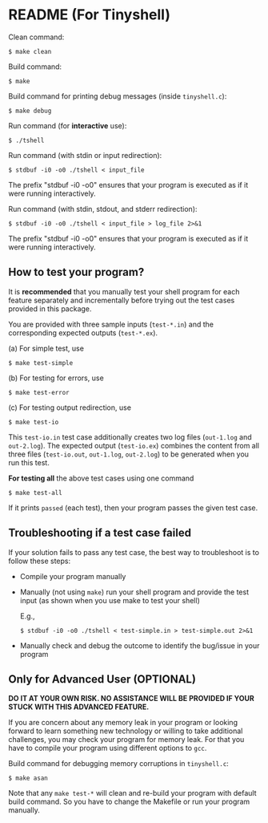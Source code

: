 # README (For Tinyshell)

Clean command: 

    $ make clean

Build command: 

    $ make

Build command for printing debug messages (inside `tinyshell.c`):

    $ make debug


Run command (for **interactive** use):

    $ ./tshell

Run command (with stdin or input redirection):

    $ stdbuf -i0 -o0 ./tshell < input_file

  The prefix "stdbuf -i0 -o0" ensures that your program is executed
  as if it were running interactively.

Run command (with stdin, stdout, and stderr redirection):

    $ stdbuf -i0 -o0 ./tshell < input_file > log_file 2>&1

  The prefix "stdbuf -i0 -o0" ensures that your program is executed
  as if it were running interactively.




## How to test your program?

It is **recommended** that you manually test your shell program 
for each feature separately and incrementally before trying out
the test cases provided in this package.


You are provided with three sample inputs (`test-*.in`) 
and the corresponding expected outputs (`test-*.ex`).

(a) For simple test, use

    $ make test-simple

(b) For testing for errors, use

    $ make test-error

(c) For testing output redirection, use

    $ make test-io

  This `test-io.in` test case additionally creates two log files
  (`out-1.log` and `out-2.log`). The expected output (`test-io.ex`) 
  combines the content from all three files (`test-io.out`, 
  `out-1.log`, `out-2.log`) to be generated when you run this test.




**For testing all** the above test cases using one command

    $ make test-all


If it prints `passed` (each test), then your program passes the given test case.



## Troubleshooting if a test case failed

If your solution fails to pass any test case, the best way to
troubleshoot is to follow these steps:

  - Compile your program manually
  - Manually (not using `make`) run your shell program 
    and provide the test input (as shown when you use
    make to test your shell)

      E.g., 
          
        $ stdbuf -i0 -o0 ./tshell < test-simple.in > test-simple.out 2>&1

  - Manually check and debug the outcome to identify the bug/issue in
    your program




## Only for Advanced User (OPTIONAL)

**DO IT AT YOUR OWN RISK. NO ASSISTANCE WILL BE PROVIDED 
IF YOUR STUCK WITH THIS ADVANCED FEATURE.**

If you are concern about any memory leak in your program 
or looking forward to learn something new technology 
or willing to take additional challenges, you may check your
program for memory leak. For that you have to compile your program 
using different options to `gcc`. 

Build command for debugging memory corruptions in `tinyshell.c`:

    $ make asan

Note that any `make test-*` will clean and re-build your program with 
default build command. So you have to change the Makefile or run your 
program manually.
